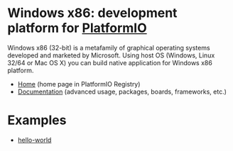 
# Windows x86: development platform for [PlatformIO](https://platformio.org)

Windows x86 (32-bit) is a metafamily of graphical operating systems developed and marketed by Microsoft. Using host OS (Windows, Linux 32/64 or Mac OS X) you can build native application for Windows x86 platform.

* [Home](https://platformio.org/platforms/windows_x86) (home page in PlatformIO Registry)
* [Documentation](http://docs.platformio.org/page/platforms/windows_x86.html) (advanced usage, packages, boards, frameworks, etc.)

# Examples

* [hello-world](https://github.com/platformio/platform-windows_x86/tree/develop/examples/hello-world)
